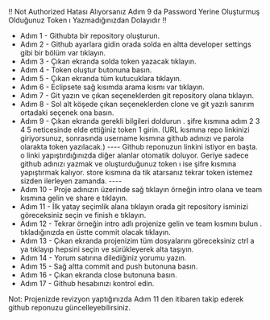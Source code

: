 !! Not Authorized Hatası Alıyorsanız Adım 9 da Password Yerine Oluşturmuş Olduğunuz Token ı Yazmadığınızdan Dolayıdır !!

* Adım 1  - Githubta bir repository oluşturun.
* Adım 2  - Github ayarlara gidin orada solda en altta developer settings gibi bir bölüm var tıklayın.
* Adım 3  - Çıkan ekranda solda token yazacak tıklayın.
* Adım 4  - Token oluştur butonuna basın.
* Adım 5  - Çıkan ekranda tüm kutucuklara tıklayın.
* Adım 6  - Eclipsete sağ kısımda arama kısmı var tıklayın.
* Adım 7  - Git yazın ve çıkan seçeneklerden git repository olana tıklayın.
* Adım 8  - Sol alt köşede çıkan seçeneklerden clone ve git yazılı sanırım ortadaki seçenek ona basın.
* Adım 9  - Çıkan ekranda gerekli bilgileri doldurun . şifre kısmına adım 2 3 4 5 neticesinde elde ettiğiniz token 1 girin. (URL kısmına repo linkinizi giriyorsunuz, sonrasında username kısmına github adınızı ve parola olarakta token yazılacak.) ---- Github reponuzun linkini istiyor en başta. o linki yapıştırdığınızda diğer alanlar otomatik doluyor. Geriye sadece github adınızı yazmak ve oluşturduğunuz token ı ise şifre kısmına yapıştırmak kalıyor. store kısmına da tik atarsanız tekrar token istemez sizden ilerleyen zamanda. ----
* Adım 10 - Proje adınızın üzerinde sağ tıklayın örneğin intro olana ve team kısmına gelin ve share e tıklayın.
* Adım 11 - İlk yatay seçimlik alana tıklayın orada git repository isminizi göreceksiniz seçin ve finish e tıklayın.
* Adım 12 - Tekrar örneğin intro adlı projenize gelin ve team kısmını bulun . tıkladığınızda en üstte commit olacak tıklayın.
* Adım 13 - Çıkan ekranda projenizim tüm dosyalarını göreceksiniz ctrl a ya tıklayıp hepsini seçin ve sürükleyerek alta taşıyın.
* Adım 14 - Yorum satırına dilediğiniz yorumu yazın.
* Adım 15 - Sağ altta commit and push butonuna basın.
* Adım 16 - Çıkan ekranda close butonuna basın.
* Adım 17 - Github hesabınızı kontrol edin. 

Not: Projenizde revizyon yaptığınızda Adım 11 den itibaren takip ederek github reponuzu güncelleyebilirsiniz.
